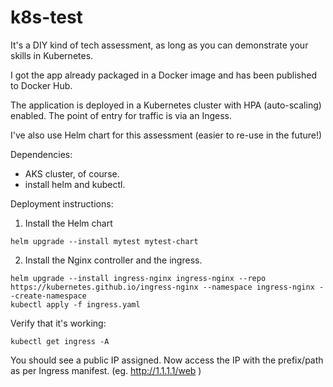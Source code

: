 # k8s-test

It's a DIY kind of tech assessment, as long as you can demonstrate your skills in Kubernetes. 

I got the app already packaged in a Docker image and has been published to Docker Hub. 

The application is deployed in a Kubernetes cluster with HPA (auto-scaling) enabled. 
The point of entry for traffic is via an Ingess.

I've also use Helm chart for this assessment (easier to re-use in the future!)

Dependencies:
- AKS cluster, of course.
- install helm and kubectl.

Deployment instructions:
1. Install the Helm chart
```
helm upgrade --install mytest mytest-chart
```
2. Install the Nginx controller and the ingress. 
```
helm upgrade --install ingress-nginx ingress-nginx --repo https://kubernetes.github.io/ingress-nginx --namespace ingress-nginx --create-namespace
kubectl apply -f ingress.yaml
```

Verify that it's working:
```
kubectl get ingress -A
```
You should see a public IP assigned. 
Now access the IP with the prefix/path as per Ingress manifest. (eg. http://1.1.1.1/web ) 


